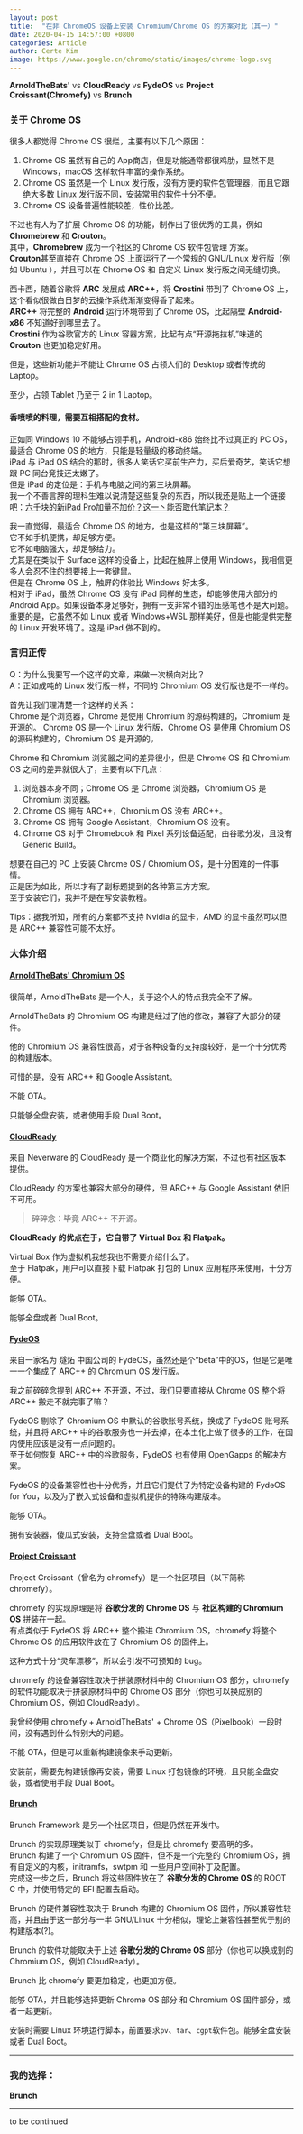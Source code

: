 ```yaml
---
layout:	post
title:	"在非 ChromeOS 设备上安装 Chromium/Chrome OS 的方案对比（其一）"
date: 2020-04-15 14:57:00 +0800
categories: Article
author: Certe Kim
image: https://www.google.cn/chrome/static/images/chrome-logo.svg
---
```


**ArnoldTheBats'** vs **CloudReady** vs **FydeOS** vs **Project Croissant(Chromefy)** vs **Brunch**


### 关于 Chrome OS
很多人都觉得 Chrome OS 很烂，主要有以下几个原因：
1. Chrome OS 虽然有自己的 App商店，但是功能通常都很鸡肋，显然不是 Windows，macOS 这样软件丰富的操作系统。
1. Chrome OS 虽然是一个 Linux 发行版，没有方便的软件包管理器，而且它跟绝大多数 Linux 发行版不同，安装常用的软件十分不便。
1. Chrome OS 设备普遍性能较差，性价比差。

不过也有人为了扩展 Chrome OS 的功能，制作出了很优秀的工具，例如 **Chromebrew** 和 **Crouton**。  
其中，**Chromebrew** 成为一个社区的 Chrome OS 软件包管理 方案。  
**Crouton**甚至直接在 Chrome OS 上面运行了一个常规的 GNU/Linux 发行版（例如 Ubuntu ），并且可以在 Chrome OS 和 自定义 Linux 发行版之间无缝切换。

西卡西，随着谷歌将 **ARC** 发展成 **ARC++**，将 **Crostini** 带到了 Chrome OS 上，这个看似很做白日梦的云操作系统渐渐变得香了起来。  
**ARC++** 将完整的 **Android** 运行环境带到了 Chrome OS，比起隔壁 **Android-x86** 不知道好到哪里去了。  
**Crostini** 作为谷歌官方的 Linux 容器方案，比起有点“开源拖拉机”味道的 **Crouton** 也更加稳定好用。  

但是，这些新功能并不能让 Chrome OS 占领人们的 Desktop 或者传统的 Laptop。

至少，占领 Tablet 乃至于 2 in 1 Laptop。


#### 香喷喷的料理，需要互相搭配的食材。
正如同 Windows 10 不能够占领手机，Android-x86 始终比不过真正的 PC OS，最适合 Chrome OS 的地方，只能是轻量级的移动终端。  
iPad 与 iPad OS 结合的那时，很多人笑话它买前生产力，买后爱奇艺，笑话它想跟 PC 同台竞技还太嫩了。  
但是 iPad 的定位是：手机与电脑之间的第三块屏幕。  
我一个不善言辞的理科生难以说清楚这些复杂的东西，所以我还是贴上一个链接吧：[六千块的新iPad Pro加量不加价？这一丶能否取代笔记本？](https://www.bilibili.com/video/BV1gi4y1n7Lx)

我一直觉得，最适合 Chrome OS 的地方，也是这样的“第三块屏幕”。  
它不如手机便携，却足够方便。  
它不如电脑强大，却足够给力。  
尤其是在类似于 Surface 这样的设备上，比起在触屏上使用 Windows，我相信更多人会忍不住的想要接上一套键鼠。  
但是在 Chrome OS 上，触屏的体验比 Windows 好太多。  
相对于 iPad，虽然 Chrome OS 没有 iPad 同样的生态，却能够使用大部分的 Android App。如果设备本身足够好，拥有一支非常不错的压感笔也不是大问题。  
重要的是，它虽然不如 Linux 或者 Windows+WSL 那样美好，但是也能提供完整的 Linux 开发环境了。这是 iPad 做不到的。


### 言归正传
Q：为什么我要写一个这样的文章，来做一次横向对比？  
A：正如成吨的 Linux 发行版一样，不同的 Chromium OS 发行版也是不一样的。

首先让我们理清楚一个这样的关系：  
Chrome 是个浏览器，Chrome 是使用 Chromium 的源码构建的，Chromium 是开源的。
Chrome OS 是一个 Linux 发行版，Chrome OS 是使用 Chromium OS 的源码构建的，Chromium OS 是开源的。

Chrome 和 Chromium 浏览器之间的差异很小，但是 Chrome OS 和 Chromium OS 之间的差异就很大了，主要有以下几点：  
1. 浏览器本身不同；Chrome OS 是 Chrome 浏览器，Chromium OS 是 Chromium 浏览器。
1. Chrome OS 拥有 ARC++，Chromium OS 没有 ARC++。
1. Chrome OS 拥有 Google Assistant，Chromium OS 没有。
1. Chrome OS 对于 Chromebook 和 Pixel 系列设备适配，由谷歌分发，且没有 Generic Build。

想要在自己的 PC 上安装 Chrome OS / Chromium OS，是十分困难的一件事情。  
正是因为如此，所以才有了副标题提到的各种第三方方案。  
至于安装它们，我并不是在写安装教程。

Tips：据我所知，所有的方案都不支持 Nvidia 的显卡，AMD 的显卡虽然可以但是 ARC++ 兼容性可能不太好。

### 大体介绍

#### [ArnoldTheBats' Chromium OS](https://arnoldthebat.co.uk/wordpress/chromium-os/)
很简单，ArnoldTheBats 是一个人，关于这个人的特点我完全不了解。

ArnoldTheBats 的 Chromium OS 构建是经过了他的修改，兼容了大部分的硬件。

他的 Chromium OS 兼容性很高，对于各种设备的支持度较好，是一个十分优秀的构建版本。

可惜的是，没有 ARC++ 和 Google Assistant。

不能 OTA。

只能够全盘安装，或者使用手段 Dual Boot。

#### [CloudReady](https://www.neverware.com/)
来自 Neverware 的 CloudReady 是一个商业化的解决方案，不过也有社区版本提供。  

CloudReady 的方案也兼容大部分的硬件，但 ARC++ 与 Google Assistant 依旧不可用。

> 碎碎念：毕竟 ARC++ 不开源。

**CloudReady 的优点在于，它自带了 Virtual Box 和 Flatpak。**  

Virtual Box 作为虚拟机我想我也不需要介绍什么了。  
至于 Flatpak，用户可以直接下载 Flatpak 打包的 Linux 应用程序来使用，十分方便。

能够 OTA。

能够全盘或者 Dual Boot。

#### [FydeOS](https://fydeos.com/)
来自一家名为 燧炻 中国公司的 FydeOS，虽然还是个“beta”中的OS，但是它是唯一一个集成了 ARC++ 的 Chromium OS 发行版。

我之前碎碎念提到 ARC++ 不开源，不过，我们只要直接从 Chrome OS 整个将 ARC++ 搬走不就完事了嘛？

FydeOS 剔除了 Chromium OS 中默认的谷歌账号系统，换成了 FydeOS 账号系统，并且将 ARC++ 中的谷歌服务也一并去掉，在本土化上做了很多的工作，在国内使用应该是没有一点问题的。  
至于如何恢复 ARC++ 中的谷歌服务，FydeOS 也有使用 OpenGapps 的解决方案。

FydeOS 的设备兼容性也十分优秀，并且它们提供了为特定设备构建的 FydeOS for You，以及为了嵌入式设备和虚拟机提供的特殊构建版本。

能够 OTA。

拥有安装器，傻瓜式安装，支持全盘或者 Dual Boot。

#### [Project Croissant](https://github.com/imperador/chromefy)
Project Croissant（曾名为 chromefy）是一个社区项目（以下简称 chromefy）。

chromefy 的实现原理是将 **谷歌分发的 Chrome OS** 与 **社区构建的 Chromium OS** 拼装在一起。  
有点类似于 FydeOS 将 ARC++ 整个搬进 Chromium OS，chromefy 将整个 Chrome OS 的应用软件放在了 Chromium OS 的固件上。

这种方式十分“灵车漂移”，所以会引发不可预知的 bug。

chromefy 的设备兼容性取决于拼装原材料中的 Chromium OS 部分，chromefy 的软件功能取决于拼装原材料中的 Chrome OS 部分（你也可以换成别的 Chromium OS，例如 CloudReady）。

我曾经使用 chromefy + ArnoldTheBats' + Chrome OS（Pixelbook）一段时间，没有遇到什么特别大的问题。

不能 OTA，但是可以重新构建镜像来手动更新。

安装前，需要先构建镜像再安装，需要 Linux 打包镜像的环境，且只能全盘安装，或者使用手段 Dual Boot。

#### [Brunch](https://github.com/sebanc/brunch)
Brunch Framework 是另一个社区项目，但是仍然在开发中。

Brunch 的实现原理类似于 chromefy，但是比 chromefy 要高明的多。  
Brunch 构建了一个 Chromium OS 固件，但不是一个完整的 Chromium OS，拥有自定义的内核，initramfs，swtpm 和 一些用户空间补丁及配置。  
完成这一步之后，Brunch 将这些固件放在了 **谷歌分发的 Chrome OS** 的 ROOT C 中，并使用特定的 EFI 配置去启动。

Brunch 的硬件兼容性取决于 Brunch 构建的 Chromium OS 固件，所以兼容性较高，并且由于这一部分与一半 GNU/Linux 十分相似，理论上兼容性甚至优于别的构建版本(?)。

Brunch 的软件功能取决于上述 **谷歌分发的 Chrome OS** 部分（你也可以换成别的 Chromium OS，例如 CloudReady）。

Brunch 比 chromefy 要更加稳定，也更加方便。

能够 OTA，并且能够选择更新 Chrome OS 部分 和 Chromium OS 固件部分，或者一起更新。

安装时需要 Linux 环境运行脚本，前置要求```pv```、```tar```、```cgpt```软件包。能够全盘安装或者 Dual Boot。

---

### 我的选择：

**Brunch**

---
to be continued